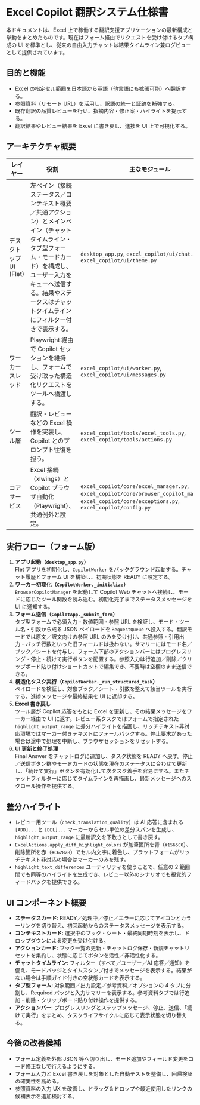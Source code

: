 ﻿# Excel Copilot 翻訳システム仕様書

本ドキュメントは、Excel 上で稼働する翻訳支援アプリケーションの最新構成と挙動をまとめたものです。現在はフォーム経由でリクエストを受け付けるタブ構成の UI を標準とし、従来の自由入力チャットは結果タイムライン兼ログビューとして提供されています。

## 目的と機能

- Excel の指定セル範囲を日本語から英語（他言語にも拡張可能）へ翻訳する。
- 参照資料（リモート URL）を活用し、訳語の統一と証跡を補強する。
- 既存翻訳の品質レビューを行い、指摘内容・修正案・ハイライトを提示する。
- 翻訳結果やレビュー結果を Excel に書き戻し、進捗を UI 上で可視化する。

## アーキテクチャ概要

| レイヤー | 役割 | 主なモジュール |
| --- | --- | --- |
| デスクトップ UI (Flet) | 左ペイン（接続ステータス／コンテキスト概要／共通アクション）とメインペイン（チャットタイムライン・タブ型フォーム・モードカード）を構成し、ユーザー入力をキューへ送信する。結果やステータスはチャットタイムラインにフィルター付きで表示する。 | `desktop_app.py`, `excel_copilot/ui/chat.py`, `excel_copilot/ui/theme.py` |
| ワーカースレッド | Playwright 経由で Copilot セッションを維持し、フォームで受け取った構造化リクエストをツールへ橋渡しする。 | `excel_copilot/ui/worker.py`, `excel_copilot/ui/messages.py` |
| ツール層 | 翻訳・レビューなどの Excel 操作を実装し、Copilot とのプロンプト往復を担う。 | `excel_copilot/tools/excel_tools.py`, `excel_copilot/tools/actions.py` |
| コアサービス | Excel 接続（xlwings）と Copilot ブラウザ自動化（Playwright）、共通例外と設定。 | `excel_copilot/core/excel_manager.py`, `excel_copilot/core/browser_copilot_manager.py`, `excel_copilot/core/exceptions.py`, `excel_copilot/config.py` |

## 実行フロー（フォーム版）

1. **アプリ起動（`desktop_app.py`）**  
   Flet アプリを初期化し、`CopilotWorker` をバックグラウンド起動する。チャット履歴とフォーム UI を構築し、初期状態を READY に設定する。
2. **ワーカー初期化（`CopilotWorker._initialize`）**  
   `BrowserCopilotManager` を起動して Copilot Web チャットへ接続し、モードに応じたツール関数を読み込む。初期化完了までステータスメッセージを UI に通知する。
3. **フォーム送信（`CopilotApp._submit_form`）**  
   タブ型フォームで必須入力・数値範囲・参照 URL を検証し、モード・ツール名・引数から成る JSON ペイロードを `RequestQueue` へ投入する。翻訳モードでは原文／訳文向けの参照 URL のみを受け付け、共通参照・引用出力・バッチ行数といった旧フィールドは扱わない。サマリーにはモード名／ブック／シートを付与し、フォーム下部のアクションバーにはプログレスリング・停止・続けて実行ボタンを配置する。参照入力は行追加／削除／クリップボード貼り付けショートカットで編集でき、不要時は空欄のまま送信できる。
4. **構造化タスク実行（`CopilotWorker._run_structured_task`）**  
   ペイロードを検証し、対象ブック／シート・引数を整えて該当ツールを実行する。進捗メッセージや最終結果を UI に返却する。
5. **Excel 書き戻し**  
   ツール層が Copilot 応答をもとに Excel を更新し、その結果メッセージをワーカー経由で UI に返す。レビュー系タスクではフォームで指定された `highlight_output_range` に差分ハイライトを描画し、リッチテキスト非対応環境ではマーカー付きテキストにフォールバックする。停止要求があった場合は途中で処理を中断し、ブラウザセッションをリセットする。
6. **UI 更新と終了処理**  
   Final Answer をチャットログに追加し、タスク状態を READY へ戻す。停止／送信ボタン群やモードカードの状態を現在のステータスに合わせて更新し、「続けて実行」ボタンを有効化して次タスク着手を容易にする。またチャットフィルターに応じてタイムラインを再描画し、最新メッセージへのスクロール操作を提供する。

## 差分ハイライト

- レビュー用ツール（`check_translation_quality`）は AI 応答に含まれる `[ADD]...` と `[DEL]...` マーカーからセル単位の差分スパンを生成し、`highlight_output_range` に最新訳文を下敷きとして書き戻す。
- `ExcelActions.apply_diff_highlight_colors` が加筆箇所を青（`#1565C0`）、削除箇所を赤（`#C62828`）でセル内文字に着色し、プラットフォームがリッチテキスト非対応の場合はマーカーのみを残す。
- `highlight_text_differences` ユーティリティを使うことで、任意の 2 範囲間でも同等のハイライトを生成でき、レビュー以外のシナリオでも視覚的フィードバックを提供できる。

## UI コンポーネント概要

- **ステータスカード**: READY／処理中／停止／エラーに応じてアイコンとカラーリングを切り替え、初回起動からのステータスメッセージを表示する。  
- **コンテキストカード**: 選択中のブック・シート・最終同期時刻を表示し、ドロップダウンによる変更を受け付ける。  
- **アクションカード**: ブック一覧の更新・チャットログ保存・新規チャットリセットを集約し、状態に応じてボタンを活性／非活性化する。  
- **チャットタイムライン**: フィルター（すべて／ユーザー／AI 応答／通知）を備え、モードバッジとタイムスタンプ付きでメッセージを表示する。結果がない場合は手順ガイド付きの空状態カードを表示する。  
- **タブ型フォーム**: 対象範囲／出力設定／参考資料／オプションの 4 タブに分割し、Required バッジと入力サマリーを表示する。参考資料タブでは行追加・削除・クリップボード貼り付け操作を提供する。  
- **アクションバー**: プログレスリングとステップメッセージ、停止、送信、「続けて実行」をまとめ、タスクライフサイクルに応じて表示状態を切り替える。

## 今後の改善候補

- フォーム定義を外部 JSON 等へ切り出し、モード追加やフィールド変更をコード修正なしで行えるようにする。
- フォーム入力と Excel 書き戻しを対象とした自動テストを整備し、回帰検証の確実性を高める。
- 参照資料の入力 UX を改善し、ドラッグ＆ドロップや最近使用したリンクの候補表示を追加検討する。
